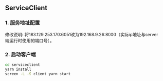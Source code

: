 ## ServiceClient
### 1. 服务地址配置
修改说明: 将183.129.253.170:6051改为192.168.9.26:8000（实际ip地址与server端运行时使用的端口号）。


### 2. 启动客户端
```bash
cd serviceclient
yarn install
screen -L -S client yarn start
```